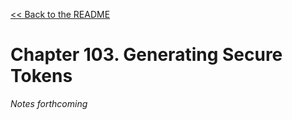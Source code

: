 [&lt;&lt; Back to the README](README.md)

# Chapter 103. Generating Secure Tokens

*Notes forthcoming*